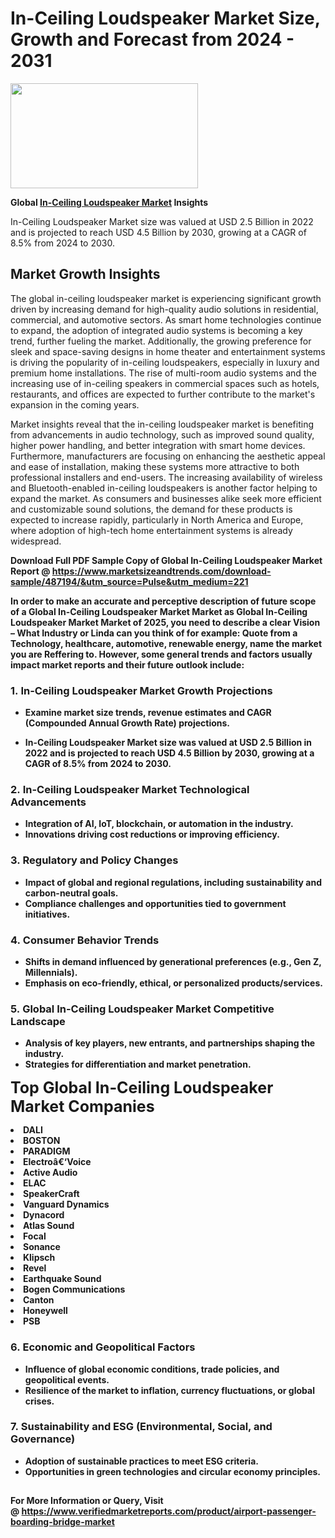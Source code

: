 <H1>In-Ceiling Loudspeaker Market Size, Growth and Forecast from 2024 - 2031</H1><img class="aligncenter size-medium wp-image-584254" src="https://thirdeyenews.in/wp-content/uploads/2024/09/Global-Market-Research-300x168.jpeg" alt="" width="300" height="168" /><p><strong>Global&nbsp;<a href="https://www.marketsizeandtrends.com/download-sample/487194/&amp;utm_source=Pulse&amp;utm_medium=221">In-Ceiling Loudspeaker Market</a> Insights</strong></p><p>In-Ceiling Loudspeaker Market size was valued at USD 2.5 Billion in 2022 and is projected to reach USD 4.5 Billion by 2030, growing at a CAGR of 8.5% from 2024 to 2030.</p><p><h2>Market Growth Insights</h2> <p>The global in-ceiling loudspeaker market is experiencing significant growth driven by increasing demand for high-quality audio solutions in residential, commercial, and automotive sectors. As smart home technologies continue to expand, the adoption of integrated audio systems is becoming a key trend, further fueling the market. Additionally, the growing preference for sleek and space-saving designs in home theater and entertainment systems is driving the popularity of in-ceiling loudspeakers, especially in luxury and premium home installations. The rise of multi-room audio systems and the increasing use of in-ceiling speakers in commercial spaces such as hotels, restaurants, and offices are expected to further contribute to the market's expansion in the coming years.</p> <p><strong></strong></p> <p>Market insights reveal that the in-ceiling loudspeaker market is benefiting from advancements in audio technology, such as improved sound quality, higher power handling, and better integration with smart home devices. Furthermore, manufacturers are focusing on enhancing the aesthetic appeal and ease of installation, making these systems more attractive to both professional installers and end-users. The increasing availability of wireless and Bluetooth-enabled in-ceiling loudspeakers is another factor helping to expand the market. As consumers and businesses alike seek more efficient and customizable sound solutions, the demand for these products is expected to increase rapidly, particularly in North America and Europe, where adoption of high-tech home entertainment systems is already widespread. <p><strong></p><p><span class=""><strong>Download Full PDF Sample Copy of Global In-Ceiling Loudspeaker Market Report</strong> @ <a href="https://www.marketsizeandtrends.com/download-sample/487194/&amp;utm_source=Pulse&amp;utm_medium=221" target="_blank">https://www.marketsizeandtrends.com/download-sample/487194/&amp;utm_source=Pulse&amp;utm_medium=221</a></span></p><p>In order to make an accurate and perceptive description of future scope of a Global&nbsp;In-Ceiling Loudspeaker Market Market as Global&nbsp;In-Ceiling Loudspeaker Market Market of 2025, you need to describe a clear Vision &ndash; What Industry or Linda can you think of for example: Quote from a Technology, healthcare, automotive, renewable energy, name the market you are Reffering to. However, some general trends and factors usually impact market reports and their future outlook include:</p><h3>1.&nbsp;<strong>In-Ceiling Loudspeaker Market Growth Projections</strong></h3><ul><li>Examine market size trends, revenue estimates and CAGR (Compounded Annual Growth Rate) projections.</li><li><p>In-Ceiling Loudspeaker Market size was valued at USD 2.5 Billion in 2022 and is projected to reach USD 4.5 Billion by 2030, growing at a CAGR of 8.5% from 2024 to 2030.</p></li></ul><h3>2.&nbsp;<strong>In-Ceiling Loudspeaker Market Technological Advancements</strong></h3><ul><li>Integration of AI, IoT, blockchain, or automation in the industry.</li><li>Innovations driving cost reductions or improving efficiency.</li></ul><h3>3.&nbsp;<strong>Regulatory and Policy Changes</strong></h3><ul><li>Impact of global and regional regulations, including sustainability and carbon-neutral goals.</li><li>Compliance challenges and opportunities tied to government initiatives.</li></ul><h3>4.&nbsp;<strong>Consumer Behavior Trends</strong></h3><ul><li>Shifts in demand influenced by generational preferences (e.g., Gen Z, Millennials).</li><li>Emphasis on eco-friendly, ethical, or personalized products/services.</li></ul><h3>5.&nbsp;<strong>Global In-Ceiling Loudspeaker Market Competitive Landscape</strong></h3><ul><li>Analysis of key players, new entrants, and partnerships shaping the industry.</li><li>Strategies for differentiation and market penetration.</li></ul><p data-pm-slice="1 1 []"><span style="color: inherit; font-family: inherit; font-size: 25px;">Top Global In-Ceiling Loudspeaker Market Companies</span></p><div class="" data-test-id=""><p><li>DALI</li><li> BOSTON</li><li> PARADIGM</li><li> Electroâ€‘Voice</li><li> Active Audio</li><li> ELAC</li><li> SpeakerCraft</li><li> Vanguard Dynamics</li><li> Dynacord</li><li> Atlas Sound</li><li> Focal</li><li> Sonance</li><li> Klipsch</li><li> Revel</li><li> Earthquake Sound</li><li> Bogen Communications</li><li> Canton</li><li> Honeywell</li><li> PSB</li></p></div><h3>6.&nbsp;<strong>Economic and Geopolitical Factors</strong></h3><ul><li>Influence of global economic conditions, trade policies, and geopolitical events.</li><li>Resilience of the market to inflation, currency fluctuations, or global crises.</li></ul><h3>7.&nbsp;<strong>Sustainability and ESG (Environmental, Social, and Governance)</strong></h3><ul><li>Adoption of sustainable practices to meet ESG criteria.</li><li>Opportunities in green technologies and circular economy principles.</li></ul><h2><strong style="font-size: 14px;">For More Information or Query, Visit @&nbsp;</strong><a style="background-color: #ffffff; font-size: 14px;" href="https://www.marketsizeandtrends.com/report/in-ceiling-loudspeaker-market/" target="_blank">https://www.verifiedmarketreports.com/product/airport-passenger-boarding-bridge-market</a></h2>
